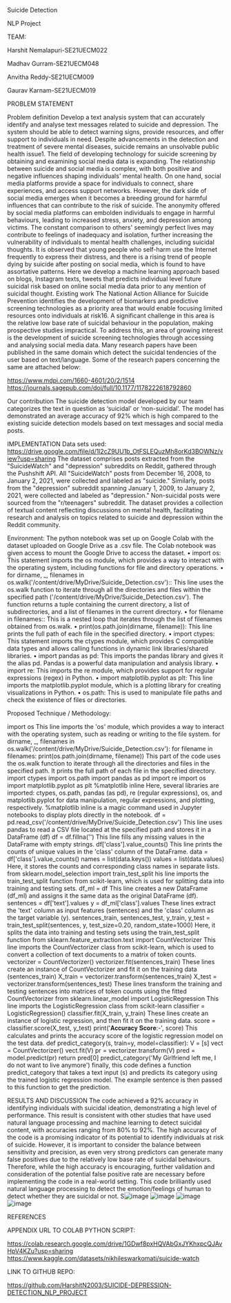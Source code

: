 Suicide Detection

NLP Project

TEAM:

Harshit Nemalapuri-SE21UECM022

Madhav Gurram-SE21UECM048

Anvitha Reddy-SE21UECM009

Gaurav Karnam-SE21UECM019

PROBLEM STATEMENT

Problem definition
Develop a text analysis system that can accurately identify and analyse text messages related to 
suicide and depression. The system should be able to detect warning signs, provide resources, and 
offer support to individuals in need. Despite advancements in the detection and treatment of severe 
mental diseases, suicide remains an unsolvable public health issue1. The field of developing 
technology for suicide screening by obtaining and examining social media data is expanding. The 
relationship between suicide and social media is complex, with both positive and negative influences 
shaping individuals' mental health. On one hand, social media platforms provide a space for 
individuals to connect, share experiences, and access support networks. However, the dark side of 
social media emerges when it becomes a breeding ground for harmful influences that can contribute
to the risk of suicide.
The anonymity offered by social media platforms can embolden individuals to engage in harmful 
behaviours, leading to increased stress, anxiety, and depression among victims. The constant 
comparison to others' seemingly perfect lives may contribute to feelings of inadequacy and isolation, 
further increasing the vulnerability of individuals to mental health challenges, including suicidal 
thoughts. It is observed that young people who self-harm use the Internet frequently to express their 
distress, and there is a rising trend of people dying by suicide after posting on social media, which is 
found to have assortative patterns.
Here we develop a machine learning approach based on blogs, Instagram texts, tweets that predicts 
individual level future suicidal risk based on online social media data prior to any mention of suicidal 
thought.
Existing work
The National Action Alliance for Suicide Prevention identifies the development of biomarkers and 
predictive screening technologies as a priority area that would enable focusing limited resources onto 
individuals at risk16. A significant challenge in this area is the relative low base rate of suicidal 
behaviour in the population, making prospective studies impractical. To address this, an area of 
growing interest is the development of suicide screening technologies through accessing and 
analysing social media data.
Many research papers have been published in the same domain which detect the suicidal tendencies 
of the user based on text/language.
Some of the research papers concerning the same are attached below:

https://www.mdpi.com/1660-4601/20/2/1514
https://journals.sagepub.com/doi/full/10.1177/1178222618792860

Our contribution
The suicide detection model developed by our team categorizes the text in question as ‘suicidal’ or 
‘non-suicidal’. The model has demonstrated an average accuracy of 92% which is high compared to 
the existing suicide detection models based on text messages and social media posts.

IMPLEMENTATION
Data sets used:
https://drive.google.com/file/d/1l2cZ9UU1b_OtFSLEQuzMh8orKd3BOWNz/view?usp=sharing
The dataset comprises posts extracted from the "SuicideWatch" and "depression" subreddits on 
Reddit, gathered through the Pushshift API. All "SuicideWatch" posts from December 16, 2008, to 
January 2, 2021, were collected and labeled as "suicide." Similarly, posts from the "depression" 
subreddit spanning January 1, 2009, to January 2, 2021, were collected and labeled as "depression." 
Non-suicidal posts were sourced from the "r/teenagers" subreddit. The dataset provides a collection 
of textual content reflecting discussions on mental health, facilitating research and analysis on topics 
related to suicide and depression within the Reddit community.

Environment:
The python notebook was set up on Google Colab with the dataset uploaded on Google Drive as a 
.csv file. The Colab notebook was given access to mount the Google Drive to access the dataset.
• import os: This statement imports the os module, which provides a way to interact with the 
operating system, including functions for file and directory operations.
• for dirname, _, filenames in os.walk('/content/drive/MyDrive/Suicide_Detection.csv'):: 
This line uses the os.walk function to iterate through all the directories and files within the 
specified path ('/content/drive/MyDrive/Suicide_Detection.csv'). The function returns a 
tuple containing the current directory, a list of subdirectories, and a list of filenames in the 
current directory.
• for filename in filenames:: This is a nested loop that iterates through the list of filenames 
obtained from os.walk.
• print(os.path.join(dirname, filename)): This line prints the full path of each file in the 
specified directory.
• import ctypes: This statement imports the ctypes module, which provides C compatible data 
types and allows calling functions in dynamic link libraries/shared libraries.
• import pandas as pd: This imports the pandas library and gives it the alias pd. Pandas is a 
powerful data manipulation and analysis library.
• import re: This imports the re module, which provides support for regular expressions 
(regex) in Python.
• import matplotlib.pyplot as plt: This line imports the matplotlib.pyplot module, which is 
a plotting library for creating visualizations in Python.
• os.path: This is used to manipulate file paths and check the existence of files or directories.

Proposed Technique / Methodology:

import os
This line imports the 'os' module, which provides a way to interact with the operating system, such as reading 
or writing to the file system.
for dirname, _, filenames in os.walk('/content/drive/MyDrive/Suicide_Detection.csv'): for filename in 
filenames: print(os.path.join(dirname, filename))
This part of the code uses the os.walk function to iterate through all the directories and files in the specified 
path. It prints the full path of each file in the specified directory.
import ctypes 
import os.path 
import pandas as pd 
import re
import os 
import matplotlib.pyplot as plt 
%matplotlib inline
Here, several libraries are imported: ctypes, os.path, pandas (as pd), re (regular expressions), os, and 
matplotlib.pyplot for data manipulation, regular expressions, and plotting, respectively. %matplotlib inline is 
a magic command used in Jupyter notebooks to display plots directly in the notebook.
df = pd.read_csv('/content/drive/MyDrive/Suicide_Detection.csv')
This line uses pandas to read a CSV file located at the specified path and stores it in a DataFrame (df)
df = df.fillna('')
This line fills any missing values in the DataFrame with empty strings.
df['class'].value_counts()
This line prints the counts of unique values in the 'class' column of the DataFrame.
data = df['class'].value_counts()
names = list(data.keys())
values = list(data.values)
Here, it stores the counts and corresponding class names in separate lists.
from sklearn.model_selection import train_test_split
his line imports the train_test_split function from scikit-learn, which is used for splitting data into training and 
testing sets.
df_ml = df
This line creates a new DataFrame (df_ml) and assigns it the same data as the original DataFrame (df).
sentences = df['text'].values
y = df_ml['class'].values
These lines extract the 'text' column as input features (sentences) and the 'class' column as the target variable 
(y).
sentences_train, sentences_test, y_train, y_test = train_test_split(sentences, y, test_size=0.20, 
random_state=1000)
Here, it splits the data into training and testing sets using the train_test_split function
from sklearn.feature_extraction.text import CountVectorizer
This line imports the CountVectorizer class from scikit-learn, which is used to convert a collection of text 
documents to a matrix of token counts.
vectorizer = CountVectorizer()
vectorizer.fit(sentences_train)
These lines create an instance of CountVectorizer and fit it on the training data (sentences_train)
X_train = vectorizer.transform(sentences_train)
X_test = vectorizer.transform(sentences_test)
These lines transform the training and testing sentences into matrices of token counts using the fitted 
CountVectorizer
from sklearn.linear_model import LogisticRegression
This line imports the LogisticRegression class from scikit-learn
classifier = LogisticRegression()
classifier.fit(X_train, y_train)
These lines create an instance of logistic regression, and then fit it on the training data.
score = classifier.score(X_test, y_test)
print('𝐀𝐜𝐜𝐮𝐫𝐚𝐜𝐲 𝐒𝐜𝐨𝐫𝐞:-', score)
This calculates and prints the accuracy score of the logistic regression model on the test data.
def predict_category(s, train=y, model=classifier):
 V = [s]
 vect = CountVectorizer()
 vect.fit(V)
 pr = vectorizer.transform(V)
 pred = model.predict(pr)
 return pred[0]
predict_category('My Girlfriend left me, I do not want to live anymore')
finally, this code defines a function predict_category that takes a text input (s) and predicts its category using 
the trained logistic regression model. The example sentence is then passed to this function to get the prediction.

RESULTS AND DISCUSSION
The code achieved a 92% accuracy in identifying individuals with suicidal ideation, demonstrating 
a high level of performance. This result is consistent with other studies that have used natural 
language processing and machine learning to detect suicidal content, with accuracies ranging from 
80% to 92%. The high accuracy of the code is a promising indicator of its potential to identify 
individuals at risk of suicide. However, it is important to consider the balance between sensitivity 
and precision, as even very strong predictors can generate many false positives due to the relatively 
low base rate of suicidal behaviours. Therefore, while the high accuracy is encouraging, further 
validation and consideration of the potential false positive rate are necessary before implementing 
the code in a real-world setting. This code brilliantly used natural language processing to detect the 
emotion/feelings of human to detect whether they are suicidal or not.
S![image](https://github.com/HarshitN2003/SUICIDE-DEPRESSION-DETECTION_NLP_PROJECT/assets/171510989/dc6fdddc-96c4-4006-a148-39147f5c9e4e)
![image](https://github.com/HarshitN2003/SUICIDE-DEPRESSION-DETECTION_NLP_PROJECT/assets/171510989/301e9d39-d8ff-49d6-baa9-2b444fe707c5)
![image](https://github.com/HarshitN2003/SUICIDE-DEPRESSION-DETECTION_NLP_PROJECT/assets/171510989/288e394c-47e1-45c3-af90-0eaa7f53e6ae)
![image](https://github.com/HarshitN2003/SUICIDE-DEPRESSION-DETECTION_NLP_PROJECT/assets/171510989/cce75b44-30f3-45e1-a0ae-1e86d57ac5af)

REFERENCES

APPENDIX
URL TO COLAB PYTHON SCRIPT:

https://colab.research.google.com/drive/1GDwf8pxHQVAbGxJYKhxpcQJAvHpV4KZu?usp=sharing
https://www.kaggle.com/datasets/nikhileswarkomati/suicide-watch

LINK TO GITHUB REPO:

https://github.com/HarshitN2003/SUICIDE-DEPRESSION-DETECTION_NLP_PROJECT



